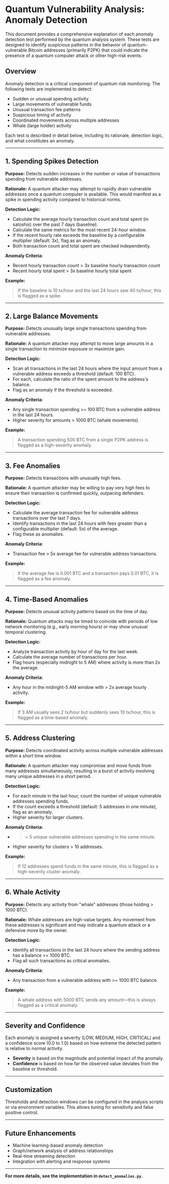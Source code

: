 # Quantum Vulnerability Analysis: Anomaly Detection

This document provides a comprehensive explanation of each anomaly detection test performed by the quantum analysis system. These tests are designed to identify suspicious patterns in the behavior of quantum-vulnerable Bitcoin addresses (primarily P2PK) that could indicate the presence of a quantum computer attack or other high-risk events.

## Overview

Anomaly detection is a critical component of quantum risk monitoring. The following tests are implemented to detect:
- Sudden or unusual spending activity
- Large movements of vulnerable funds
- Unusual transaction fee patterns
- Suspicious timing of activity
- Coordinated movements across multiple addresses
- Whale (large holder) activity

Each test is described in detail below, including its rationale, detection logic, and what constitutes an anomaly.

---

## 1. Spending Spikes Detection
**Purpose:** Detects sudden increases in the number or value of transactions spending from vulnerable addresses.

**Rationale:**
A quantum attacker may attempt to rapidly drain vulnerable addresses once a quantum computer is available. This would manifest as a spike in spending activity compared to historical norms.

**Detection Logic:**
- Calculate the average hourly transaction count and total spent (in satoshis) over the past 7 days (baseline).
- Calculate the same metrics for the most recent 24-hour window.
- If the recent hourly rate exceeds the baseline by a configurable multiplier (default: 3x), flag as an anomaly.
- Both transaction count and total spent are checked independently.

**Anomaly Criteria:**
- Recent hourly transaction count > 3x baseline hourly transaction count
- Recent hourly total spent > 3x baseline hourly total spent

**Example:**
> If the baseline is 10 tx/hour and the last 24 hours saw 40 tx/hour, this is flagged as a spike.

---

## 2. Large Balance Movements
**Purpose:** Detects unusually large single transactions spending from vulnerable addresses.

**Rationale:**
A quantum attacker may attempt to move large amounts in a single transaction to minimize exposure or maximize gain.

**Detection Logic:**
- Scan all transactions in the last 24 hours where the input amount from a vulnerable address exceeds a threshold (default: 100 BTC).
- For each, calculate the ratio of the spent amount to the address's balance.
- Flag as an anomaly if the threshold is exceeded.

**Anomaly Criteria:**
- Any single transaction spending >= 100 BTC from a vulnerable address in the last 24 hours.
- Higher severity for amounts > 1000 BTC (whale movements).

**Example:**
> A transaction spending 500 BTC from a single P2PK address is flagged as a high-severity anomaly.

---

## 3. Fee Anomalies
**Purpose:** Detects transactions with unusually high fees.

**Rationale:**
A quantum attacker may be willing to pay very high fees to ensure their transaction is confirmed quickly, outpacing defenders.

**Detection Logic:**
- Calculate the average transaction fee for vulnerable address transactions over the last 7 days.
- Identify transactions in the last 24 hours with fees greater than a configurable multiplier (default: 5x) of the average.
- Flag these as anomalies.

**Anomaly Criteria:**
- Transaction fee > 5x average fee for vulnerable address transactions.

**Example:**
> If the average fee is 0.001 BTC and a transaction pays 0.01 BTC, it is flagged as a fee anomaly.

---

## 4. Time-Based Anomalies
**Purpose:** Detects unusual activity patterns based on the time of day.

**Rationale:**
Quantum attacks may be timed to coincide with periods of low network monitoring (e.g., early morning hours) or may show unusual temporal clustering.

**Detection Logic:**
- Analyze transaction activity by hour of day for the last week.
- Calculate the average number of transactions per hour.
- Flag hours (especially midnight to 5 AM) where activity is more than 2x the average.

**Anomaly Criteria:**
- Any hour in the midnight-5 AM window with > 2x average hourly activity.

**Example:**
> If 3 AM usually sees 2 tx/hour but suddenly sees 10 tx/hour, this is flagged as a time-based anomaly.

---

## 5. Address Clustering
**Purpose:** Detects coordinated activity across multiple vulnerable addresses within a short time window.

**Rationale:**
A quantum attacker may compromise and move funds from many addresses simultaneously, resulting in a burst of activity involving many unique addresses in a short period.

**Detection Logic:**
- For each minute in the last hour, count the number of unique vulnerable addresses spending funds.
- If the count exceeds a threshold (default: 5 addresses in one minute), flag as an anomaly.
- Higher severity for larger clusters.

**Anomaly Criteria:**
- >= 5 unique vulnerable addresses spending in the same minute.
- Higher severity for clusters > 10 addresses.

**Example:**
> If 12 addresses spend funds in the same minute, this is flagged as a high-severity cluster anomaly.

---

## 6. Whale Activity
**Purpose:** Detects any activity from "whale" addresses (those holding > 1000 BTC).

**Rationale:**
Whale addresses are high-value targets. Any movement from these addresses is significant and may indicate a quantum attack or a defensive move by the owner.

**Detection Logic:**
- Identify all transactions in the last 24 hours where the sending address has a balance >= 1000 BTC.
- Flag all such transactions as critical anomalies.

**Anomaly Criteria:**
- Any transaction from a vulnerable address with >= 1000 BTC balance.

**Example:**
> A whale address with 5000 BTC sends any amount—this is always flagged as a critical anomaly.

---

## Severity and Confidence
Each anomaly is assigned a severity (LOW, MEDIUM, HIGH, CRITICAL) and a confidence score (0.0 to 1.0) based on how extreme the detected pattern is relative to normal activity.

- **Severity** is based on the magnitude and potential impact of the anomaly.
- **Confidence** is based on how far the observed value deviates from the baseline or threshold.

---

## Customization
Thresholds and detection windows can be configured in the analysis scripts or via environment variables. This allows tuning for sensitivity and false positive control.

---

## Future Enhancements
- Machine learning-based anomaly detection
- Graph/network analysis of address relationships
- Real-time streaming detection
- Integration with alerting and response systems

---

**For more details, see the implementation in `detect_anomalies.py`.** 